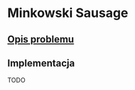 # Minkowski Sausage

## [Opis problemu](../../../../algorithms/fractals/minkowski-sausage.md)


## Implementacja

TODO

